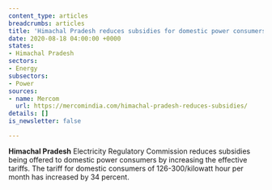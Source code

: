 ```yaml
---
content_type: articles
breadcrumbs: articles
title: 'Himachal Pradesh reduces subsidies for domestic power consumers '
date: 2020-08-18 04:00:00 +0000
states:
- Himachal Pradesh
sectors:
- Energy
subsectors:
- Power
sources:
- name: Mercom
  url: https://mercomindia.com/himachal-pradesh-reduces-subsidies/
details: []
is_newsletter: false

---
```

**Himachal Pradesh** Electricity Regulatory Commission reduces subsidies being offered to domestic power consumers by increasing the effective tariffs. The tariff for domestic consumers of 126-300/kilowatt hour per month has increased by 34 percent.
